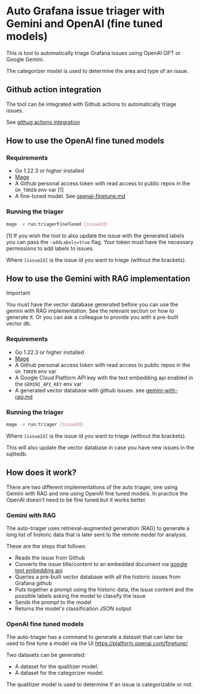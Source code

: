 # Auto Grafana issue triager with Gemini and OpenAI (fine tuned models)

This is tool to automatically triage Grafana issues using OpenAI GPT or Google Gemini.

The categorizer model is used to determine the area and type of an issue.

## Github action integration

The tool can be integrated with Github actions to automatically triage issues.

See [githug actions integration](./docs/github-action.md)

## How to use the OpenAI fine tuned models

### Requirements

- Go 1.22.3 or higher installed
- [Mage](https://magefile.org/)
- A Github personal access token with read access to public repos in the `GH_TOKEN` env var [1]
- A fine-tuned model. See [openai-finetune.md](./docs/openai-finetune.md)

### Running the triager

```bash
mage -v run:triagerFineTuned [issueId]
```

[1] If you wish the tool to also update the issue with the generated labels you can pass the `-addLabels=true` flag.
Your token must have the necessary permissions to add labels to issues.

Where `[issueId]` is the issue id you want to triage (without the brackets).

## How to use the Gemini with RAG implementation

> [!IMPORTANT]
> You must have the vector database generated before you can use the gemini with RAG implementation.
> See the relevant section on how to generate it.
> Or you can ask a colleague to provide you with a pre-built vector db.

### Requirements

- Go 1.22.3 or higher installed
- [Mage](https://magefile.org/)
- A Github personal access token with read access to public repos in the `GH_TOKEN` env var
- A Google Cloud Platform API key with the text embedding api enabled in the `GEMINI_API_KEY` env var
- A generated vector database with github issues. see [gemini-with-rag.md](./docs/gemini-with-rag.md)

### Running the triager

```bash
mage -v run:triager [issueId]
```

Where `[issueId]` is the issue id you want to triage (without the brackets).

This will also update the vector database in case you have new issues in the sqlitedb.

## How does it work?

There are two different implementations of the auto triager, one using Gemini with RAG and one using OpenAI fine tuned models. In practice the OpenAI doesn't need to be fine tuned but it works better.

### Gemini with RAG

The auto-triager uses retrieval-augmented generation (RAG) to generate a long list of historic data
that is later sent to the remote model for analysis.

These are the steps that follows:

- Reads the issue from Github
- Converts the issue title/content to an embedded document via [google text embedding api](https://ai.google.dev/gemini-api/docs/embeddings)
- Queries a pre-built vector database with all the historic issues from Grafana github
- Puts together a prompt using the historic data, the issue content and the possible labels asking the model to classify the issue
- Sends the prompt to the model
- Returns the model's classification JSON output

### OpenAI fine tuned models

The auto-triager has a command to generate a dataset that can later be used to fine tune a model via the UI https://platform.openai.com/finetune/

Two datasets can be generated:

- A dataset for the qualitizer model.
- A dataset for the categorizer model.

The qualitizer model is used to determine if an issue is categorizable or not.
